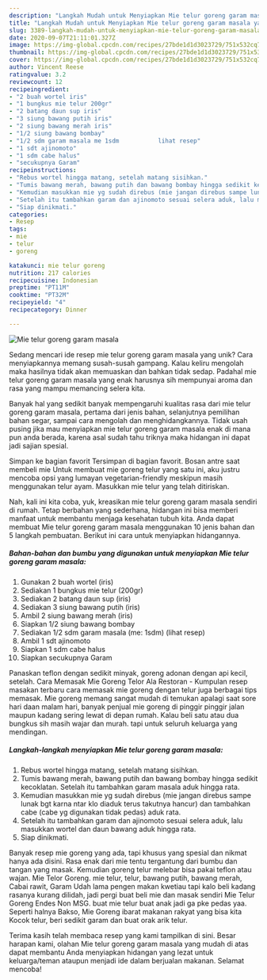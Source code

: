 ```yaml
---
description: "Langkah Mudah untuk Menyiapkan Mie telur goreng garam masala yang Bisa Manjain Lidah"
title: "Langkah Mudah untuk Menyiapkan Mie telur goreng garam masala yang Bisa Manjain Lidah"
slug: 3389-langkah-mudah-untuk-menyiapkan-mie-telur-goreng-garam-masala-yang-bisa-manjain-lidah
date: 2020-09-07T21:11:01.327Z
image: https://img-global.cpcdn.com/recipes/27bde1d1d3023729/751x532cq70/mie-telur-goreng-garam-masala-foto-resep-utama.jpg
thumbnail: https://img-global.cpcdn.com/recipes/27bde1d1d3023729/751x532cq70/mie-telur-goreng-garam-masala-foto-resep-utama.jpg
cover: https://img-global.cpcdn.com/recipes/27bde1d1d3023729/751x532cq70/mie-telur-goreng-garam-masala-foto-resep-utama.jpg
author: Vincent Reese
ratingvalue: 3.2
reviewcount: 12
recipeingredient:
- "2 buah wortel iris"
- "1 bungkus mie telur 200gr"
- "2 batang daun sup iris"
- "3 siung bawang putih iris"
- "2 siung bawang merah iris"
- "1/2 siung bawang bombay"
- "1/2 sdm garam masala me 1sdm           lihat resep"
- "1 sdt ajinomoto"
- "1 sdm cabe halus"
- "secukupnya Garam"
recipeinstructions:
- "Rebus wortel hingga matang, setelah matang sisihkan."
- "Tumis bawang merah, bawang putih dan bawang bombay hingga sedikit kecoklatan. Setelah itu tambahkan garam masala aduk hingga rata."
- "Kemudian masukkan mie yg sudah direbus (mie jangan direbus sampe lunak bgt karna ntar klo diaduk terus takutnya hancur) dan tambahkan cabe (cabe yg digunakan tidak pedas) aduk rata."
- "Setelah itu tambahkan garam dan ajinomoto sesuai selera aduk, lalu masukkan wortel dan daun bawang aduk hingga rata."
- "Siap dinikmati."
categories:
- Resep
tags:
- mie
- telur
- goreng

katakunci: mie telur goreng 
nutrition: 217 calories
recipecuisine: Indonesian
preptime: "PT11M"
cooktime: "PT32M"
recipeyield: "4"
recipecategory: Dinner

---
```



![Mie telur goreng garam masala](https://img-global.cpcdn.com/recipes/27bde1d1d3023729/751x532cq70/mie-telur-goreng-garam-masala-foto-resep-utama.jpg)

Sedang mencari ide resep mie telur goreng garam masala yang unik? Cara menyiapkannya memang susah-susah gampang. Kalau keliru mengolah maka hasilnya tidak akan memuaskan dan bahkan tidak sedap. Padahal mie telur goreng garam masala yang enak harusnya sih mempunyai aroma dan rasa yang mampu memancing selera kita.

Banyak hal yang sedikit banyak mempengaruhi kualitas rasa dari mie telur goreng garam masala, pertama dari jenis bahan, selanjutnya pemilihan bahan segar, sampai cara mengolah dan menghidangkannya. Tidak usah pusing jika mau menyiapkan mie telur goreng garam masala enak di mana pun anda berada, karena asal sudah tahu triknya maka hidangan ini dapat jadi sajian spesial.

Simpan ke bagian favorit Tersimpan di bagian favorit. Bosan antre saat membeli mie Untuk membuat mie goreng telur yang satu ini, aku justru mencoba opsi yang lumayan vegetarian-friendly meskipun masih menggunakan telur ayam. Masukkan mie telur yang telah ditiriskan.


Nah, kali ini kita coba, yuk, kreasikan mie telur goreng garam masala sendiri di rumah. Tetap berbahan yang sederhana, hidangan ini bisa memberi manfaat untuk membantu menjaga kesehatan tubuh kita. Anda dapat membuat Mie telur goreng garam masala menggunakan 10 jenis bahan dan 5 langkah pembuatan. Berikut ini cara untuk menyiapkan hidangannya.

<!--inarticleads1-->

##### Bahan-bahan dan bumbu yang digunakan untuk menyiapkan Mie telur goreng garam masala:

1. Gunakan 2 buah wortel (iris)
1. Sediakan 1 bungkus mie telur (200gr)
1. Sediakan 2 batang daun sup (iris)
1. Sediakan 3 siung bawang putih (iris)
1. Ambil 2 siung bawang merah (iris)
1. Siapkan 1/2 siung bawang bombay
1. Sediakan 1/2 sdm garam masala (me: 1sdm)           (lihat resep)
1. Ambil 1 sdt ajinomoto
1. Siapkan 1 sdm cabe halus
1. Siapkan secukupnya Garam


Panaskan teflon dengan sedikit minyak, goreng adonan dengan api kecil, setelah. Cara Memasak Mie Goreng Telor Ala Restoran - Kumpulan resep masakan terbaru cara memasak mie goreng dengan telur juga berbagai tips memasak. Mie goreng memang sangat mudah di temukan apalagi saat sore hari daan malam hari, banyak penjual mie goreng di pinggir pinggir jalan maupun kadang sering lewat di depan rumah. Kalau beli satu atau dua bungkus sih masih wajar dan murah. tapi untuk seluruh keluarga yang mendingan. 

<!--inarticleads2-->

##### Langkah-langkah menyiapkan Mie telur goreng garam masala:

1. Rebus wortel hingga matang, setelah matang sisihkan.
1. Tumis bawang merah, bawang putih dan bawang bombay hingga sedikit kecoklatan. Setelah itu tambahkan garam masala aduk hingga rata.
1. Kemudian masukkan mie yg sudah direbus (mie jangan direbus sampe lunak bgt karna ntar klo diaduk terus takutnya hancur) dan tambahkan cabe (cabe yg digunakan tidak pedas) aduk rata.
1. Setelah itu tambahkan garam dan ajinomoto sesuai selera aduk, lalu masukkan wortel dan daun bawang aduk hingga rata.
1. Siap dinikmati.


Banyak resep mie goreng yang ada, tapi khusus yang spesial dan nikmat hanya ada disini. Rasa enak dari mie tentu tergantung dari bumbu dan tangan yang masak. Kemudian goreng telur melebar bisa pakai teflon atau wajan. Mie Telor Goreng. mie telur, telur, bawang putih, bawang merah, Cabai rawit, Garam Udah lama pengen makan kwetiau tapi kalo beli kadang rasanya kurang dilidah, jadi pergi buat beli mie dan masak sendiri Mie Telur Goreng Endes Non MSG. buat mie telur buat anak jadi ga pke pedas yaa. Seperti halnya Bakso, Mie Goreng ibarat makanan rakyat yang bisa kita Kocok telur, beri sedikit garam dan buat orak arik telur. 

Terima kasih telah membaca resep yang kami tampilkan di sini. Besar harapan kami, olahan Mie telur goreng garam masala yang mudah di atas dapat membantu Anda menyiapkan hidangan yang lezat untuk keluarga/teman ataupun menjadi ide dalam berjualan makanan. Selamat mencoba!
